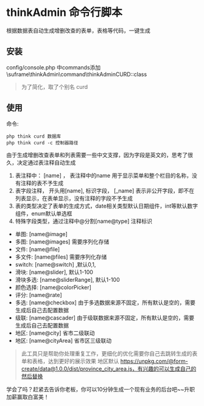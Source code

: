 # thinkAdmin 命令行脚本

根据数据表自动生成增删改查的表单，表格等代码，一键生成

## 安装
config/console.php 中commands添加 \suframe\thinkAdmin\command\thinkAdminCURD::class

> 为了简化，取了个别名 curd

## 使用
命令:
```
php think curd 数据库 
php think curd -c 控制器路径
```

由于生成增删改查表单和列表需要一些中文支撑，因为字段是英文的，思考了很久，决定通过表注释自动生成
1. 表注释中： [name] ， 表注释中的name 用于显示菜单和整个栏目的名称，没有注释的表不予生成
2. 表字段注释， 开头用[name], 标识字段， [_name] 表示非公开字段，即不在列表显示，在表单显示，没有注释的字段不予生成
3. 表的类型决定了表单的生成方式，date相关类型默认日期组件，int等默认数字组件，enum默认单选框
4. 特殊字段类型，通过注释中@分割[name@type] 注释标识
 - 单图: [name@image]
 - 多图: [name@images] 需要序列化存储
 - 文件: [name@file]
 - 多文件: [name@files] 需要序列化存储
 - switch: [name@switch] ,默认0,1,
 - 滑块: [name@slider], 默认1-100
 - 滑块多选: [name@sliderRange], 默认1-100
 - 颜色选择: [name@colorPicker]
 - 评分: [name@rate]
 - 多选: [name@checkbox] 由于多选数据来源不固定，所有默认是空的，需要生成后自己去配置数据
 - 级联: [name@cascader] 由于级联数据来源不固定，所有默认是空的，需要生成后自己去配置数据
 - 地区: [name@city] 省市二级联动
 - 地区: [name@cityArea] 省市区三级联动
 
 > 此工具只是帮助你处理重复工作，更细化的优化需要你自己去跳转生成的表单和表格，达到更好的展示效果
 > 地区默认 https://unpkg.com/@form-create/data@1.0.0/dist/province_city_area.js，有兴趣的可以生成自己的然后替换

学会了吗？赶紧去告诉你老板，你可以10分钟生成一个现有业务的后台吧~~升职加薪赢取白富美！